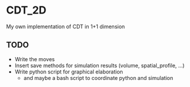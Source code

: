 # CDT_2D
My own implementation of CDT in 1+1 dimension

## TODO

- Write the moves
- Insert save methods for simulation results (volume, spatial_profile, ...)
- Write python script for graphical elaboration
    - and maybe a bash script to coordinate python and simulation
